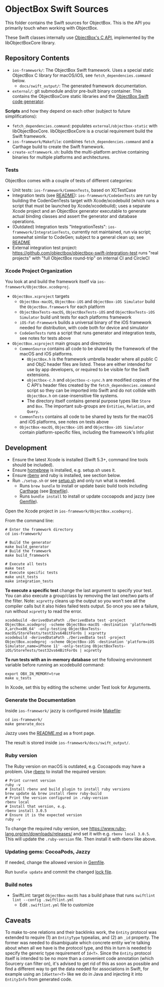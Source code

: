 # ObjectBox Swift Sources

This folder contains the Swift sources for ObjectBox. This is the API you primarily touch when working with ObjectBox.

These Swift classes internally use [ObjectBox's C API](https://github.com/objectbox/objectbox-c), implemented by the libObjectBoxCore library. 

## Repository Contents

- `ios-framework/`: The ObjectBox Swift framework. Uses a special static ObjectBox C library for macOS/iOS, see `fetch_dependencies.command` below.
    - `docs/swift_output/`: The generated framework documentation.
- `external/`: git submodule and/or pre-built binary container.
   This contains the ObjectBoxCore static libraries and the [ObjectBox Swift code generator](https://github.com/objectbox/objectbox-swift-generator).

**Scripts** and how they depend on each other (subject to future simplifications):

- `fetch_dependencies.command`: populates `external/objectbox-static` with libObjectBoxCore.
  libObjectBoxCore is a crucial requirement build the Swift framework.
- `ios-framework/Makefile`: combines `fetch_dependencies.command` and a Carthage build to create the Swift framework.
- `create-xcframework.sh`: builds the multi-platform archive containing binaries for multiple platforms and architectures.

### Tests

ObjectBox comes with a couple of tests of different categories:

* Unit tests: `ios-framework/CommonTests`, based on XCTestCase
* Integration tests (see [README](ios-framework/CodeGenTests/README.md)): `ios-framework/CodeGenTests` are run by building the CodenGenTests target with Xcode/xcodebuild (which runs a script that must be launched by Xcode/xcodebuild);
  uses a separate Xcode project and an ObjectBox generator executable to generate actual binding classes and assert the generator and database operations.
* (Outdated) Integration tests "IntegrationTests": `ios-framework/IntegrationTests`, currently not maintained, run via script;
  somewhat similar to CodeGen; subject to a general clean up; see [README](ios-framework/IntegrationTests/Readme.md)
* External integration test project: https://github.com/objectbox/objectbox-swift-integration-test
  runs "real projects" with "full ObjectBox round-trip" on internal CI and CircleCI

### Xcode Project Organization

You look at and build the framework itself via `ios-framework/ObjectBox.xcodeproj`.

* `ObjectBox.xcproject` targets
    * `ObjectBox-macOS`, `ObjectBox-iOS` and `ObjectBox-iOS Simulator` build the `ObjectBox.framework` for each platform
    * `ObjectBoxTests-macOS`, `ObjectBoxTests-iOS` and `ObjectBoxTests-iOS Simulator` build unit tests for each platforms framework
    * `iOS-Fat-Framework` builds a universal binary of the iOS framework needed for distribution, with code both for device and simulator
    * `CodeGenTests` runs a script that runs generator and integration tests, see notes for tests above
* `ObjectBox.xcproject` main groups and directories
    * `CommonSource` contains all code to be shared by the framework of the macOS and iOS platforms.
        * `ObjectBox.h` is the framework umbrella header where all public C and ObjC header files are listed. These are either intended for use by app developers, or required to be visible for the Swift extensions.
        * `objectbox-c.h` and `objectbox-c-sync.h` are modified copies of the C API's header files created by the `fetch_dependencies.command` script so they can be imported into Swift and do not collide with `ObjectBox.h` on case-insensitive file systems.
        * The directory itself contains general purpose types like `Store` and `Box`. The important sub-groups are `Entities`, `Relation`, and `Query`.
    * `CommonTests` contains all code to be shared by tests for the macOS and iOS platforms, see notes on tests above
    * `ObjectBox-macOS`, `ObjectBox-iOS` and `ObjectBox-iOS Simulator` contain platform-specific files, including the framework's Info.plist

## Development

* Ensure the latest Xcode is installed (Swift 5.3+, command line tools should be included).
* Ensure [homebrew](https://brew.sh/) is installed, e.g. setup.sh uses it.
* Ensure [rbenv](https://github.com/rbenv/rbenv) and ruby is installed, see section below.
* Run `./setup.sh` or see [setup.sh](setup.sh) and only run what is needed.
  * Runs `brew bundle` to install or update basic build tools including [Carthage](https://github.com/Carthage/Carthage) (see [Brewfile](Brewfile)).
  * Runs `bundle install` to install or update cocoapods and jazzy (see [Gemfile](Gemfile)).

Open the Xcode project in `ios-framework/ObjectBox.xcodeproj`.

From the command line:

```shell
# Enter the framework directory
cd ios-framework/

# Build the generator
make build_generator
# Build the framework
make build_framework

# Execute all tests
make test
# Execute specific tests
make unit_tests
make integration_tests
```

**To execute a specific test** change the last argument to specify your test. You can also execute a group/class by removing the last one/two parts of the filter.
Note: `xcpretty` cleans up the output so you won't see all the compiler calls but it also hides failed tests output. So once you see a failure, run without `xcpretty` to read the error. 
```shell script
xcodebuild -derivedDataPath ./DerivedData test -project ObjectBox.xcodeproj -scheme ObjectBox-macOS -destination 'platform=OS X,arch=x86_64' -only-testing ObjectBoxTests-macOS/StoreTests/test32vs64BitForOs | xcpretty
xcodebuild -derivedDataPath ./DerivedData test -project ObjectBox.xcodeproj -scheme ObjectBox-iOS -destination 'platform=iOS Simulator,name=iPhone 11' -only-testing ObjectBoxTests-iOS/StoreTests/test32vs64BitForOs | xcpretty
```

**To run tests with an in-memory database** set the following environment variable before running an xcodebuild command:
```
export OBX_IN_MEMORY=true
make u_tests
```
In Xcode, set this by editing the scheme: under Test look for Arguments.

### Generate the Documentation

Inside `ios-framework/` jazzy is configured inside [Makefile](ios-framework/Makefile):

```shell
cd ios-framework/
make generate_docs
```

Jazzy uses the [README.md](ios-framework/README.md) as a front page.

The result is stored inside `ios-framework/docs/swift_output/`.

### Ruby version

The Ruby version on macOS is outdated, e.g. Cocoapods may have a problem.
Use [rbenv](https://github.com/rbenv/rbenv) to install the required version:

    # Print current version
    ruby -v
    # Install rbenv and build plugin to install ruby versions
    brew update && brew install rbenv ruby-build
    # Print the version configured in .ruby-version
    rbenv local
    # Install that version, e.g.
    rbenv install 3.0.5
    # Ensure it is the expected version
    ruby -v

To change the required ruby version, see https://www.ruby-lang.org/en/downloads/releases/ and set
it with e.g. `rbenv local 3.0.5`. This will update the `.ruby-version` file. Then install
it with rbenv like above.

### Updating gems: CocoaPods, Jazzy

If needed, change the allowed version in [Gemfile](Gemfile).

Run `bundle update` and commit the changed [lock file](Gemfile.lock).

### Build notes

* SwiftLint: target `ObjectBox-macOS` has a build phase that runs `swiftlint lint --config .swiftlint.yml`
  * Edit `.swiftlint.yml` file to customize

## Caveats

To make to-one relations and their backlinks work, the `Entity` protocol was extended to require (1) an `EntityType` typealias, and (2) an `_id` property. The former was needed to disambiguate which concrete entity we're talking about when all we have is the protocol type, and this in turn is needed to specify the generic type requirement of `Id<T>`. Since the `Entity` protocol itself is intended to be no more than a convenient code annotation (which Sourcery can filter on), it's advised to get rid of this as soon as possible and find a different way to get the data needed for associations in Swift, for example using an `IdGetter<T>` like we do in Java and injecting it into `EntityInfo` from generated code.
